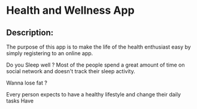 # Health and Wellness App

## Description:

The purpose of this app is to make the life of the health enthusiast easy by simply 
registering to an online app. 

Do you Sleep well ?
Most of the people spend a great amount of time on social network and doesn't track their sleep activity.

Wanna lose fat ?

Every person expects to have a healthy lifestyle and change their daily tasks 
Have 





